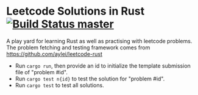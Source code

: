 # Leetcode Solutions in Rust [![Build Status `master`](https://travis-ci.org/mapx/leetcode-rust.svg?branch=master)](https://travis-ci.org/mapx/leetcode-rust)

A play yard for learning Rust as well as practising with leetcode problems. The problem fetching and testing framework comes from https://github.com/aylei/leetcode-rust

* Run `cargo run`, then provide an id to initialize the template submission file of "problem #id".
* Run `cargo test n{id}` to test the solution for "problem #id".
* Run `cargo test` to test all solutions.
